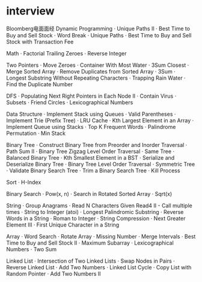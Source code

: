 # interview

Bloomberg电面面经
Dynamic Programming
·       Unique Paths II
·       Best Time to Buy and Sell Stock
·       Word Break
·       Unique Paths
·       Best Time to Buy and Sell Stock with Transaction Fee
 
Math
·       Factorial Trailing Zeroes
·       Reverse Integer
 
Two Pointers
·       Move Zeroes
·       Container With Most Water
·       3Sum Closest
·       Merge Sorted Array
·       Remove Duplicates from Sorted Array
·       3Sum
·       Longest Substring Without Repeating Characters
·       Trapping Rain Water
·       Find the Duplicate Number
 
DFS
·       Populating Next Right Pointers in Each Node II
·       Contain Virus
·       Subsets
·       Friend Circles
·       Lexicographical Numbers
 
Data Structure
·       Implement Stack using Queues
·       Valid Parentheses
·       Implement Trie (Prefix Tree)
·       LRU Cache
·       Kth Largest Element in an Array
·       Implement Queue using Stacks
·       Top K Frequent Words
·       Palindrome Permutation
·       Min Stack
 
Binary Tree
·       Construct Binary Tree from Preorder and Inorder Traversal
·        Path Sum II
·       Binary Tree Zigzag Level Order Traversal
·       Same Tree
·       Balanced Binary Tree
·       Kth Smallest Element in a BST
·       Serialize and Deserialize Binary Tree
·       Binary Tree Level Order Traversal
·       Symmetric Tree
·       Validate Binary Search Tree
·       Trim a Binary Search Tree
·       Kill Process
 
Sort
·       H-Index
 
Binary Search
·       Pow(x, n)
·       Search in Rotated Sorted Array
·       Sqrt(x)
 
String
·       Group Anagrams
·       Read N Characters Given Read4 II - Call multiple times
·       String to Integer (atoi)
·       Longest Palindromic Substring
·       Reverse Words in a String
·       Roman to Integer
·       String Compression
·       Next Greater Element III
·       First Unique Character in a String
 
Array
·       Word Search
·       Rotate Array
·       Missing Number
·       Merge Intervals
·       Best Time to Buy and Sell Stock II
·       Maximum Subarray
·       Lexicographical Numbers
·       Two Sum
 
Linked List
·       Intersection of Two Linked Lists
·       Swap Nodes in Pairs
·       Reverse Linked List
·       Add Two Numbers
·       Linked List Cycle
·       Copy List with Random Pointer
·       Add Two Numbers II




